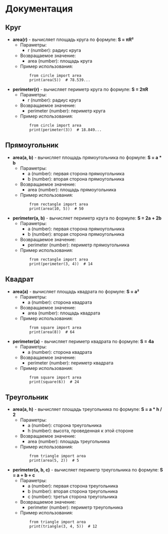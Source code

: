 # Документация

## Круг
- **area\(r\)** - вычисляет площадь круга по формуле: **S = πR²**
    - Параметры:
        - r (number): радиус круга
    - Возвращаемое значение:
        - area (number): площадь круга
    - Пример использования:
        ```
            from circle import area
            print(area(5))  # 78.539...
        ```
- **perimeter\(r\)** - вычисляет периметр круга по формуле: **S = 2πR**
    - Параметры:
        - r (number): радиус круга
    - Возвращаемое значение:
        - perimeter (number): периметр круга
    - Пример использования:
        ```
            from circle import area
            print(perimeter(3))  # 18.849...
        ```

## Прямоугольник
- **area(a, b)** - вычисляет площадь прямоугольника по формуле: **S = a * b**
    - Параметры:
        - a (number): первая сторона прямоугольника
        - b (number): вторая сторона прямоугольника
    - Возвращаемое значение:
        - area (number): площадь прямоугольника
    - Пример использования:
        ```
            from rectangle import area
            print(area(10, 5))  # 50
        ```
- **perimeter(a, b)** - вычисляет периметр круга по формуле: **S = 2a + 2b**
    - Параметры:
        - a (number): первая сторона прямоугольника
        - b (number): вторая сторона прямоугольника
    - Возвращаемое значение:
        - perimeter (number): периметр прямоугольника
    - Пример использования:
        ```
            from rectangle import area
            print(perimeter(3, 4))  # 14
        ```

## Квадрат
- **area(a)** - вычисляет площадь квадрата по формуле: **S = a²**
    - Параметры:
        - a (number): сторона квадрата
    - Возвращаемое значение:
        - area (number): площадь квадрата
    - Пример использования:
        ```
            from square import area
            print(area(8))  # 64
        ```
- **perimeter(a)** - вычисляет периметр квадрата по формуле: **S = 4a**
    - Параметры:
        - a (number): сторона квадрата
    - Возвращаемое значение:
        - perimeter (number): периметр квадрата
    - Пример использования:
        ```
            from square import area
            print(square(6))  # 24
        ```

## Треугольник
- **area(a, h)** - вычисляет площадь треугольника по формуле: **S = a * h / 2**
    - Параметры:
        - a (number): сторона треугольника
        - h (number): высота, проведенная к этой стороне
    - Возвращаемое значение:
        - area (number): площадь треугольника
    - Пример использования:
        ```
            from triangle import area
            print(area(5, 2))  # 5
        ```
- **perimeter(a, b, c)** - вычисляет периметр треугольника по формуле: **S = a + b + c**
    - Параметры:
        - a (number): первая сторона треугольника
        - b (number): вторая сторона треугольника
        - c (number): третья сторона треугольника
    - Возвращаемое значение:
        - perimeter (number): периметр треугольника
    - Пример использования:
        ```
            from triangle import area
            print(triangle(3, 4, 5))  # 12
        ```